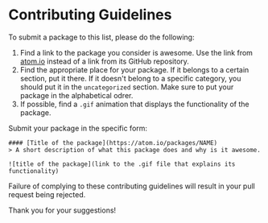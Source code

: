 # Contributing Guidelines

To submit a package to this list, please do the following:

1. Find a link to the package you consider is awesome. Use the link from [atom.io](https://atom.io/) instead of a link from its GitHub repository.
2. Find the appropriate place for your package. If it belongs to a certain section, put it there. If it doesn't belong to a specific category, you should put it in the `uncategorized` section. Make sure to put your package in the alphabetical odrer.
3. If possible, find a `.gif` animation that displays the functionality of the package.

Submit your package in the specific form:

```gfm
#### [Title of the package](https://atom.io/packages/NAME)
> A short description of what this package does and why is it awesome.

![title of the package](link to the .gif file that explains its functionality)
```

Failure of complying to these contributing guidelines will result in your pull request being rejected.

Thank you for your suggestions!
